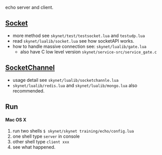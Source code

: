 echo server and client.

## [Socket](https://github.com/cloudwu/skynet/wiki/Socket)
- more method see `skynet/test/testsocket.lua` and `testudp.lua`
- read `skynet/lualib/socket.lua` see how socketAPI works.
- how to handle massive connection see: `skynet/lualib/gate.lua`
    + also have C low level version `skynet/service-src/service_gate.c`

## [SocketChannel](https://github.com/cloudwu/skynet/wiki/SocketChannel)
- usage detail see `skynet/lualib/socketchannle.lua`
- `skynet/lualib/redis.lua` and `skynet/lualib/mongo.lua` also recommended.


## Run
#### Mac OS X
1. run two shells `$ skynet/skynet training/echo/config.lua`
2. one shell type `server` in console
3. other shell type `client xxx`
4. see what happened.
